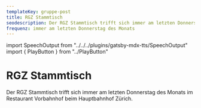 ```yaml
---
templateKey: gruppe-post
title: RGZ Stammtisch
seodescription: Der RGZ Stammtisch trifft sich immer am letzten Donnerstag des Monats im Restaurant Vorbahnhof beim Hauptbahnhof Zürich.
frequenz: immer am letzten Donnerstag des Monats
---
```

import SpeechOutput from "../../../plugins/gatsby-mdx-tts/SpeechOutput"
import { PlayButton } from "../PlayButton"

<SpeechOutput id="gruppe-rgz-stammtisch" customPlayButton={PlayButton}>

# RGZ Stammtisch

Der RGZ Stammtisch trifft sich immer am letzten Donnerstag des Monats im Restaurant Vorbahnhof beim Hauptbahnhof Zürich.

</SpeechOutput>